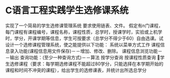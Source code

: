 # C语言工程实践学生选修课系统
实现了一个简易的学生选修课管理系统
要求使用链表、文件。
假定有n门课程，每门课程有课程编号，课程名称，课程性质，总学时，授课学时，实验或上机学时，学分，开课学期等信息，学生可按要求（总学分不得少于60）自由选课。试设计一个选修课程管理系统，使之能提供以下功能：
系统以菜单方式工作
课程信息录入功能(课程信息用文件保存)－－增加、修改、删除。
课程信息浏览功能－－输出
查询功能：(至少一种查询方式)－－算法
      按学分查询
      按课程性质查询
学生选修课程（要求：每学期选修课程不能超过80学分，只能选择在本学期开始的课程和时间不冲突的课程），给出学生的选修课表，并统计出所选总学分
